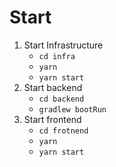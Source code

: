 # Start
1. Start Infrastructure
   * `cd infra`
   * `yarn`
   * `yarn start`
2. Start backend
   * `cd backend`
   * `gradlew bootRun`
3. Start frontend
   * `cd frotnend`
   * `yarn`
   * `yarn start`
